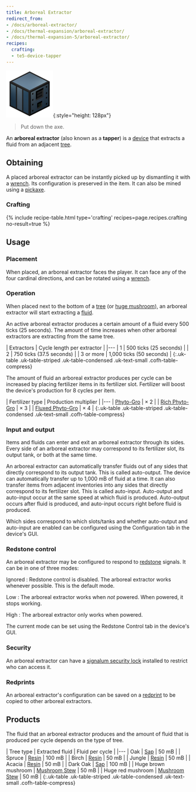 ```yaml
---
title: Arboreal Extractor
redirect_from:
- /docs/arboreal-extractor/
- /docs/thermal-expansion/arboreal-extractor/
- /docs/thermal-expansion-5/arboreal-extractor/
recipes:
  crafting:
  - te5-device-tapper
---
```


![Arboreal extractor](/assets/images/thermal-expansion-5/arboreal-extractor.png){:style="height: 128px"}

> Put down the axe.


An **arboreal extractor** (also known as a **tapper**) is a
[device](/docs/1.12/thermal-expansion-5/devices/) that extracts a fluid from an adjacent
[tree](https://minecraft.gamepedia.com/Tree).


Obtaining
---------

A placed arboreal extractor can be instantly picked up by dismantling it with a
[wrench](/docs/1.12/wrenches/). Its configuration is preserved in the item. It can
also be mined using a [pickaxe](https://minecraft.gamepedia.com/Pickaxe).

### Crafting
{% include recipe-table.html type='crafting' recipes=page.recipes.crafting no-result=true %}


Usage
-----

### Placement
When placed, an arboreal extractor faces the player. It can face any of the four
cardinal directions, and can be rotated using a [wrench](/docs/1.12/wrenches/).

### Operation
When placed next to the bottom of a [tree](https://minecraft.gamepedia.com/Tree)
(or [huge mushroom](https://minecraft.gamepedia.com/Huge_mushroom)), an arboreal
extractor will start extracting a [fluid](#products).

An active arboreal extractor produces a certain amount of a fluid every 500
ticks (25 seconds). The amount of time increases when other arboreal extractors
are extracting from the same tree.

| Extractors | Cycle length per extractor |
|---
| 1 | 500 ticks (25 seconds) |
| 2 | 750 ticks (37.5 seconds) |
| 3 or more | 1,000 ticks (50 seconds) |
{:.uk-table .uk-table-striped .uk-table-condensed .uk-text-small .cofh-table-compress}

The amount of fluid an arboreal extractor produces per cycle can be increased by
placing fertilizer items in its fertilizer slot. Fertilizer will boost the
device's production for 8 cycles per item.

| Fertilizer type | Production multiplier |
|---
| [Phyto-Gro](/docs/1.12/thermal-foundation-2/phyto-gro/) | × 2 |
| [Rich Phyto-Gro](/docs/1.12/thermal-foundation-2/rich-phyto-gro/) | × 3 |
| [Fluxed Phyto-Gro](/docs/1.12/thermal-foundation-2/fluxed-phyto-gro/) | × 4 |
{:.uk-table .uk-table-striped .uk-table-condensed .uk-text-small .cofh-table-compress}

### Input and output
Items and fluids can enter and exit an arboreal extractor through its sides.
Every side of an arboreal extractor may correspond to its fertilizer slot, its
output tank, or both at the same time.

An arboreal extractor can automatically transfer fluids out of any sides that
directly correspond to its output tank. This is called auto-output. The device
can automatically transfer up to 1,000 mB of fluid at a time. It can also
transfer items from adjacent inventories into any sides that directly correspond
to its fertilizer slot. This is called auto-input. Auto-output and auto-input
occur at the same speed at which fluid is produced. Auto-output occurs after
fluid is produced, and auto-input occurs right before fluid is produced.

Which sides correspond to which slots/tanks and whether auto-output and
auto-input are enabled can be configured using the Configuration tab in the
device's GUI.

### Redstone control
An arboreal extractor may be configured to respond to
[redstone](https://minecraft.gamepedia.com/Redstone) signals. It can be in one
of three modes:

Ignored
: Redstone control is disabled. The arboreal extractor works whenever possible.
This is the default mode.

Low
: The arboreal extractor works when *not* powered. When powered, it stops
working.

High
: The arboreal extractor only works when powered.

The current mode can be set using the Redstone Control tab in the device's GUI.

### Security
An arboreal extractor can have a [signalum security
lock](/docs/1.12/thermal-foundation-2/signalum-security-lock/) installed to restrict who can access it.

### Redprints
An arboreal extractor's configuration can be saved on a
[redprint](/docs/1.12/thermal-foundation-2/redprint/) to be copied to other arboreal extractors.


Products
--------

The fluid that an arboreal extractor produces and the amount of fluid that is
produced per cycle depends on the type of tree.

| Tree type | Extracted fluid | Fluid per cycle |
|---
| Oak | [Sap](/docs/1.12/thermal-foundation-2/sap/) | 50 mB |
| Spruce | [Resin](/docs/1.12/thermal-foundation-2/resin/) | 100 mB |
| Birch | [Resin](/docs/1.12/thermal-foundation-2/resin/) | 50 mB |
| Jungle | [Resin](/docs/1.12/thermal-foundation-2/resin/) | 50 mB |
| Acacia | [Resin](/docs/1.12/thermal-foundation-2/resin/) | 50 mB |
| Dark Oak | [Sap](/docs/1.12/thermal-foundation-2/sap/) | 100 mB |
| Huge brown mushroom | [Mushroom Stew](/docs/1.12/thermal-foundation-2/mushroom-stew/) | 50 mB |
| Huge red mushroom | [Mushroom Stew](/docs/1.12/thermal-foundation-2/mushroom-stew/) | 50 mB |
{:.uk-table .uk-table-striped .uk-table-condensed .uk-text-small .cofh-table-compress}
